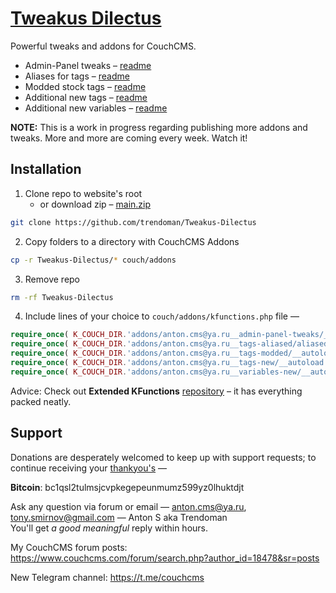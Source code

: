 # [Tweakus Dilectus](https://github.com/trendoman/Tweakus-Dilectus)

Powerful tweaks and addons for CouchCMS.

* Admin-Panel tweaks &ndash; [readme](anton.cms%40ya.ru__admin-panel-tweaks/README.md)
* Aliases for tags &ndash; [readme](anton.cms%40ya.ru__tags-aliased/README.md)
* Modded stock tags &ndash; [readme](anton.cms%40ya.ru__tags-modded/README.md)
* Additional new tags &ndash; [readme](anton.cms%40ya.ru__tags-new/README.md)
* Additional new variables &ndash; [readme](anton.cms%40ya.ru__variables-new/README.md)

**NOTE:** This is a work in progress regarding publishing more addons and tweaks. More and more are coming every week. Watch it!

## Installation

1. Clone repo to website's root
    - or download zip &ndash; [main.zip](https://github.com/trendoman/Tweakus-Dilectus/archive/refs/heads/main.zip)

  ```bash
  git clone https://github.com/trendoman/Tweakus-Dilectus
  ```
2. Copy folders to a directory with CouchCMS Addons
  ```bash
  cp -r Tweakus-Dilectus/* couch/addons
  ```
3. Remove repo
  ```bash
  rm -rf Tweakus-Dilectus
  ```
4. Include lines of your choice to `couch/addons/kfunctions.php` file &mdash;
  ```php
  require_once( K_COUCH_DIR.'addons/anton.cms@ya.ru__admin-panel-tweaks/__autoload.php' );
  require_once( K_COUCH_DIR.'addons/anton.cms@ya.ru__tags-aliased/aliased-tags.php' );
  require_once( K_COUCH_DIR.'addons/anton.cms@ya.ru__tags-modded/__autoload.php' );
  require_once( K_COUCH_DIR.'addons/anton.cms@ya.ru__tags-new/__autoload.php' );
  require_once( K_COUCH_DIR.'addons/anton.cms@ya.ru__variables-new/__autoload.php' );
  ```
  Advice: Check out **Extended KFunctions** [repository](https://github.com/trendoman/Extended-KFunctions) &ndash; it has everything packed neatly.


## Support

Donations are desperately welcomed to keep up with support requests; to continue receiving your [thankyou's](https://github.com/trendoman/Dignotas) &mdash;

**Bitcoin**: bc1qsl2tulmsjcvpkegepeunmumz599yz0lhuktdjt

Ask any question via forum or email &mdash; <anton.cms@ya.ru>, <tony.smirnov@gmail.com> &mdash; Anton S aka Trendoman<br>
You'll get *a good meaningful* reply within hours.

My CouchCMS forum posts: https://www.couchcms.com/forum/search.php?author_id=18478&sr=posts

New Telegram channel: https://t.me/couchcms
